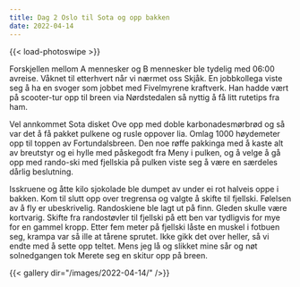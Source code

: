 ```yaml
---
title: Dag 2 Oslo til Sota og opp bakken
date: 2022-04-14
---
```

{{< load-photoswipe >}}

Forskjellen mellom A mennesker og B mennesker ble tydelig med 06:00 avreise. Våknet til etterhvert når vi nærmet oss Skjåk. En jobbkollega viste seg å ha en svoger som jobbet med Fivelmyrene kraftverk. Han hadde vært på scooter-tur opp til breen via Nørdstedalen så nyttig å få litt rutetips fra ham.

Vel annkommet Sota disket Ove opp med doble karbonadesmørbrød og så var det å få pakket pulkene og rusle oppover lia. Omlag 1000 høydemeter opp til toppen av Fortundalsbreen. Den noe røffe pakkinga med å kaste alt av breutstyr og ei hylle med påskegodt fra Meny i pulken, og å velge å gå opp med rando-ski med fjellskia på pulken viste seg å være en særdeles dårlig beslutning.

Isskruene og åtte kilo sjokolade ble dumpet av under ei rot halveis oppe i bakken.
Kom til slutt opp over tregrensa og valgte å skifte til fjellski. Følelsen av å fly er ubeskrivelig. Randoskiene ble lagt ut på finn. Gleden skulle være kortvarig. Skifte fra randostøvler til fjellski på ett ben var tydligvis for mye for en gammel kropp. Etter fem meter på fjellski låste en muskel i fotbuen seg, krampa var så ille at tårene sprutet. Ikke gikk det over heller, så vi endte med å sette opp teltet. Mens jeg lå og slikket mine sår og nøt solnedgangen tok Merete seg en skitur opp på breen.

{{< gallery dir="/images/2022-04-14/" />}}
